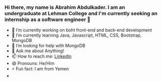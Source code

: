 ### Hi there, my name is Abrahim Abdulkader. I am an undergraduate at Lehman College and I'm currently seeking an internship as a software engineer 👋


- 🔭 I’m currently working on boht front-end and back-end development
- 🌱 I’m currently learning Java, Javascript, HTML, CSS, Bootstrap, MongoDB
- 🤔 I’m looking for help with MongoDB
- 💬 Ask me about Anything!
- 📫 How to reach me: [LinkedIn](https://www.linkedin.com/in/abrahim-abdulkader-6656a6180/)
- 😄 Pronouns: He/Him
- ⚡ Fun fact: I am from Yemen
- 
